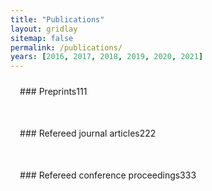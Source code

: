 ```yaml
---
title: "Publications"
layout: gridlay
sitemap: false
permalink: /publications/
years: [2016, 2017, 2018, 2019, 2020, 2021]
---
```


<style>
.jumbotron{
    padding:3%;
    padding-bottom:10px;
    padding-top:10px;
    margin-top:10px;
    margin-bottom:30px;
}
</style>

<div class="jumbotron">
### Preprints111

[//]: # ({% bibliography --query @unpublished %})
</div>

<div class="jumbotron">
### Refereed journal articles222

[//]: # ({% bibliography --query @article %})
</div>

<div class="jumbotron">
### Refereed conference proceedings333

[//]: # ({% bibliography --query @inproceedings %})
</div>
